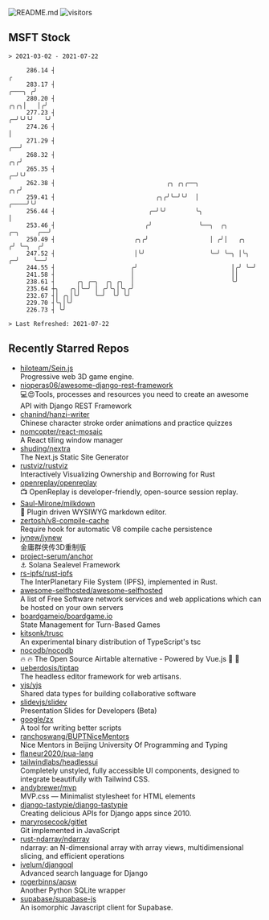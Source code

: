 ![README.md](https://github.com/Gerhut/Gerhut/workflows/README.md/badge.svg)
![visitors](https://visitors.vercel.app/Gerhut/Gerhut?token=8cf69d1f6813d272ef062726b6070c9be4ff72038cfe5a7ded7384a8da65d866)

## MSFT Stock

```
> 2021-03-02 - 2021-07-22

     286.14 ┤                                                                                                  ╭ 
     283.17 ┤                                                                                           ╭───╮ ╭╯ 
     280.20 ┤                                                                                       ╭╮╭╮│   │╭╯  
     277.23 ┤                                                                                     ╭─╯╰╯╰╯   ╰╯   
     274.26 ┤                                                                                     │              
     271.29 ┤                                                                                  ╭──╯              
     268.32 ┤                                                                               ╭╮╭╯                 
     265.35 ┤                                                                             ╭─╯╰╯                  
     262.38 ┤                               ╭╮ ╭╮╭──╮                                  ╭╮╭╯                      
     259.41 ┤                            ╭╮╭╯╰─╯╰╯  │                             ╭────╯╰╯                       
     256.44 ┤                          ╭─╯╰╯        ╰╮                            │                              
     253.46 ┤                         ╭╯             ╰──╮  ╭╮          ╭─╮     ╭──╯                              
     250.49 ┤                      ╭╮╭╯                 │ ╭╯│   ╭╮    ╭╯ ╰─╮  ╭╯                                 
     247.52 ┤                      │╰╯                  ╰─╯ ╰─╮ │╰╮ ╭─╯    ╰──╯                                  
     244.55 ┤                     ╭╯                          │╭╯ ╰─╯                                            
     241.58 ┤                     │                           ││                                                 
     238.61 ┤      ╭╮ ╭─╮  ╭╮ ╭╮  │                           ╰╯                                                 
     235.64 ┼╮   ╭╮│╰─╯ │ ╭╯╰╮│╰╮╭╯                                                                              
     232.67 ┤│ ╭╮│╰╯    ╰─╯  ╰╯ ╰╯                                                                               
     229.70 ┤╰╮│╰╯                                                                                               
     226.73 ┤ ╰╯                                                                                                 

> Last Refreshed: 2021-07-22
```

## Recently Starred Repos

- [hiloteam/Sein.js](https://github.com/hiloteam/Sein.js)  
  Progressive web 3D game engine.
- [nioperas06/awesome-django-rest-framework](https://github.com/nioperas06/awesome-django-rest-framework)  
   💻😍Tools, processes and resources you need to create an awesome API with Django REST Framework
- [chanind/hanzi-writer](https://github.com/chanind/hanzi-writer)  
  Chinese character stroke order animations and practice quizzes
- [nomcopter/react-mosaic](https://github.com/nomcopter/react-mosaic)  
  A React tiling window manager
- [shuding/nextra](https://github.com/shuding/nextra)  
  The Next.js Static Site Generator
- [rustviz/rustviz](https://github.com/rustviz/rustviz)  
  Interactively Visualizing Ownership and Borrowing for Rust
- [openreplay/openreplay](https://github.com/openreplay/openreplay)  
  :tv: OpenReplay is developer-friendly, open-source session replay.
- [Saul-Mirone/milkdown](https://github.com/Saul-Mirone/milkdown)  
  🍼 Plugin driven WYSIWYG  markdown editor.
- [zertosh/v8-compile-cache](https://github.com/zertosh/v8-compile-cache)  
  Require hook for automatic V8 compile cache persistence
- [jynew/jynew](https://github.com/jynew/jynew)  
  金庸群侠传3D重制版
- [project-serum/anchor](https://github.com/project-serum/anchor)  
  ⚓ Solana Sealevel Framework
- [rs-ipfs/rust-ipfs](https://github.com/rs-ipfs/rust-ipfs)  
  The InterPlanetary File System (IPFS), implemented in Rust.
- [awesome-selfhosted/awesome-selfhosted](https://github.com/awesome-selfhosted/awesome-selfhosted)  
  A list of Free Software network services and web applications which can be hosted on your own servers
- [boardgameio/boardgame.io](https://github.com/boardgameio/boardgame.io)  
  State Management for Turn-Based Games
- [kitsonk/trusc](https://github.com/kitsonk/trusc)  
  An experimental binary distribution of TypeScript's tsc
- [nocodb/nocodb](https://github.com/nocodb/nocodb)  
  🔥 🔥  The Open Source Airtable alternative  - Powered by Vue.js 🚀 🚀  
- [ueberdosis/tiptap](https://github.com/ueberdosis/tiptap)  
  The headless editor framework for web artisans.
- [yjs/yjs](https://github.com/yjs/yjs)  
  Shared data types for building collaborative software
- [slidevjs/slidev](https://github.com/slidevjs/slidev)  
  Presentation Slides for Developers (Beta)
- [google/zx](https://github.com/google/zx)  
  A tool for writing better scripts
- [ranchoswang/BUPTNiceMentors](https://github.com/ranchoswang/BUPTNiceMentors)  
  Nice Mentors in Beijing University Of Programming and Typing 
- [flaneur2020/pua-lang](https://github.com/flaneur2020/pua-lang)  
- [tailwindlabs/headlessui](https://github.com/tailwindlabs/headlessui)  
  Completely unstyled, fully accessible UI components, designed to integrate beautifully with Tailwind CSS.
- [andybrewer/mvp](https://github.com/andybrewer/mvp)  
  MVP.css — Minimalist stylesheet for HTML elements
- [django-tastypie/django-tastypie](https://github.com/django-tastypie/django-tastypie)  
  Creating delicious APIs for Django apps since 2010.
- [maryrosecook/gitlet](https://github.com/maryrosecook/gitlet)  
  Git implemented in JavaScript
- [rust-ndarray/ndarray](https://github.com/rust-ndarray/ndarray)  
  ndarray: an N-dimensional array with array views, multidimensional slicing, and efficient operations
- [ivelum/djangoql](https://github.com/ivelum/djangoql)  
  Advanced search language for Django
- [rogerbinns/apsw](https://github.com/rogerbinns/apsw)  
  Another Python SQLite wrapper
- [supabase/supabase-js](https://github.com/supabase/supabase-js)  
  An isomorphic Javascript client for Supabase.
